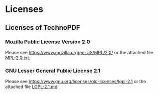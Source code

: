 # Licenses

## Licenses of TechnoPDF

### Mozilla Public License Version 2.0

Please see https://www.mozilla.org/en-US/MPL/2.0/ or the attached file
[MPL-2.0.txt](src/main/resources/META-INF/MPL-2.0.txt).

### GNU Lesser General Public License 2.1

Please see https://www.gnu.org/licenses/old-licenses/lgpl-2.1 or the attached file
[LGPL-2.1.md](src/main/resources/META-INF/LGPL-2.1.md).
